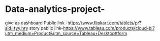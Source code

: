 # Data-analytics-project-
give as dashboard Public link -https://www.flipkart.com/tablets/pr?sid=tyy,hry
story pablic link-https://www.tableau.com/products/cloud-bi?utm_medium=Product&utm_source=Tableau+Desktop#form
